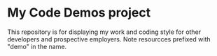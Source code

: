 # My Code Demos project

This repository is for displaying my work and coding style for other developers and prospective employers.  Note resourcces
prefixed with "demo" in the name.
